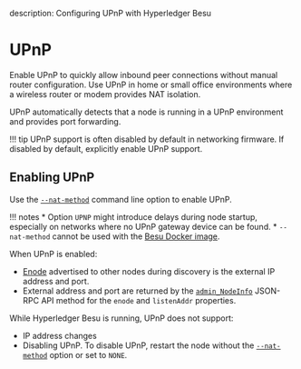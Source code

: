 description: Configuring UPnP with Hyperledger Besu
<!--- END of page meta data -->

# UPnP

Enable UPnP to quickly allow inbound peer connections without manual router configuration. Use UPnP 
in home or small office environments where a wireless router or modem provides NAT isolation. 

UPnP automatically detects that a node is running in a UPnP environment and provides port forwarding. 

!!! tip 
    UPnP support is often disabled by default in networking firmware. If disabled by default, explicitly
    enable UPnP support. 
    
## Enabling UPnP 

Use the [`--nat-method`](../../Reference/CLI/CLI-Syntax.md#nat-method) command line option to enable UPnP.

!!! notes
    * Option `UPNP` might introduce delays during node startup, especially on networks where no UPnP gateway device can be found.
    * `--nat-method` cannot be used with the [Besu Docker image](../../HowTo/Get-Started/Run-Docker-Image.md).

When UPnP is enabled: 

* [Enode](../../Concepts/Node-Keys.md#enode-url) advertised to other nodes during discovery is the external IP address and port. 
* External address and port are returned by the [`admin_NodeInfo`](../../Reference/API-Methods.md#admin_nodeinfo)
  JSON-RPC API method for the `enode` and `listenAddr` properties. 
  
While Hyperledger Besu is running, UPnP does not support: 

* IP address changes
* Disabling UPnP. To disable UPnP, restart the node without the [`--nat-method`](../../Reference/CLI/CLI-Syntax.md#nat-method)
option or set to `NONE`. 